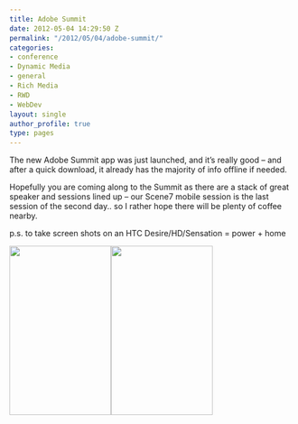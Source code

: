 ```yaml
---
title: Adobe Summit
date: 2012-05-04 14:29:50 Z
permalink: "/2012/05/04/adobe-summit/"
categories:
- conference
- Dynamic Media
- general
- Rich Media
- RWD
- WebDev
layout: single
author_profile: true
type: pages
---
```


The new Adobe Summit app was just launched, and it&#8217;s really good &#8211; and after a quick download, it already has the majority of info offline if needed.

Hopefully you are coming along to the Summit as there are a stack of great speaker and sessions lined up &#8211; our Scene7 mobile session is the last session of the second day.. so I rather hope there will be plenty of coffee nearby.

p.s. to take screen shots on an HTC Desire/HD/Sensation = power + home

 <img class="alignnone size-medium wp-image-508" title="Summit-app" src="/images/allbsuploads/2012/05/Summit-app-180x300.jpg" alt="" width="180" height="300" srcset="/images/allbsuploads/2012/05/Summit-app-180x300.jpg 180w, /images/allbsuploads/2012/05/Summit-app.jpg 480w" sizes="(max-width: 180px) 100vw, 180px" /><img class="alignnone size-medium wp-image-510" title="Summit-app-session" src="/images/allbsuploads/2012/05/Summit-app-session1-180x300.jpg" alt="" width="180" height="300" srcset="/images/allbsuploads/2012/05/Summit-app-session1-180x300.jpg 180w, /images/allbsuploads/2012/05/Summit-app-session1.jpg 480w" sizes="(max-width: 180px) 100vw, 180px" />

